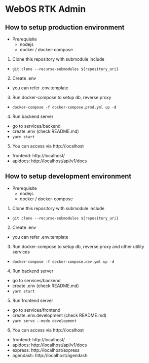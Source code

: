 # WebOS RTK Admin


## How to setup production environment

* Prerequisite
  * nodejs
  * docker / docker-compose

1. Clone this repository with submodule include
  * `git clone --recurse-submodules ${repository_uri}`
2. Create .env
  * you can refer .env.template
3. Run docker-compose to setup db, reverse proxy
  * `docker-compose -f docker-compose.prod.yml up -d`
4. Run backend server
  * go to services/backend
  * create .env (check README.md)
  * `yarn start`
5. You can access via http://localhost
  * frontend: http://localhost/
  * apidocs: http://localhost/api/v1/docs

## How to setup development environment

* Prerequisite
  * nodejs
  * docker / docker-compose

1. Clone this repository with submodule include
  * `git clone --recurse-submodules ${repository_uri}`
2. Create .env
  * you can refer .env.template
3. Run docker-compose to setup db, reverse proxy and other utility services
  * `docker-compose -f docker-compose.dev.yml up -d`
4. Run backend server
  * go to services/backend
  * create .env (check README.md)
  * `yarn start`
5. Run frontend server
  * go to services/frontend
  * create .env.development (check README.md)
  * `yarn serve --mode development`
6. You can access via http://localhost
  * frontend: http://localhost/
  * apidocs: http://localhost/api/v1/docs
  * express: http://localhost/express
  * agendash: http://localhost/agendash
